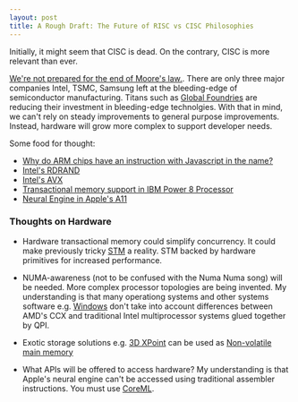 ```yaml
---
layout: post
title: A Rough Draft: The Future of RISC vs CISC Philosophies
---
```


Initially, it might seem that CISC is dead. On the contrary, CISC is more relevant than ever.

[We're not prepared for the end of Moore's law.](https://www.technologyreview.com/s/615226/were-not-prepared-for-the-end-of-moores-law/). There are only three major companies Intel, TSMC, Samsung left at the bleeding-edge of semiconductor manufacturing. Titans such as [Global Foundries](https://www.anandtech.com/show/13277/globalfoundries-stops-all-7nm-development) are reducing their investment in bleeding-edge technolgies. With that in mind,
we can't rely on steady improvements to general purpose improvements. Instead, hardware will
grow more complex to support developer needs.

Some food for thought:

* [Why do ARM chips have an instruction with Javascript in the name?](https://stackoverflow.com/questions/50966676/why-do-arm-chips-have-an-instruction-with-javascript-in-the-name-fjcvtzs)
* [Intel's RDRAND](https://en.wikipedia.org/wiki/RDRAND)
* [Intel's AVX](https://en.wikipedia.org/wiki/Advanced_Vector_Extensions)
* [Transactional memory support in IBM Power 8 Processor](https://ieeexplore.ieee.org/document/7029245)
* [Neural Engine in Apple's A11](https://www.wired.com/story/apples-neural-engine-infuses-the-iphone-with-ai-smarts/)

### Thoughts on Hardware

* Hardware transactional memory could simplify concurrency. It could make previously tricky [STM](https://queue.acm.org/detail.cfm?id=1454466) a reality. STM backed by hardware primitives for increased performance.

* NUMA-awareness (not to be confused with the Numa Numa song) will be needed. More complex processor topologies are being invented. My understanding is that many operationg systems and other systems software e.g. [Windows](https://www.youtube.com/watch?v=M-Q02b5uvfY) don't take into account differences between AMD's CCX and traditional Intel multiprocessor systems 
glued together by QPI.

* Exotic storage solutions e.g. [3D XPoint](https://en.wikipedia.org/wiki/3D_XPoint) can be used as [Non-volatile main memory](https://en.wikipedia.org/wiki/NVDIMM)

* What APIs will be offered to access hardware? My understanding is that Apple's neural engine can't be accessed
using traditional assembler instructions. You must use [CoreML](https://developer.apple.com/documentation/coreml).

